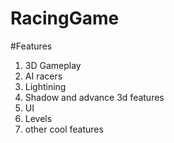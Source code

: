 # RacingGame

#Features
1) 3D Gameplay
2) AI racers
3) Lightining
4) Shadow and advance 3d features
5) UI
6) Levels
7) other cool features
